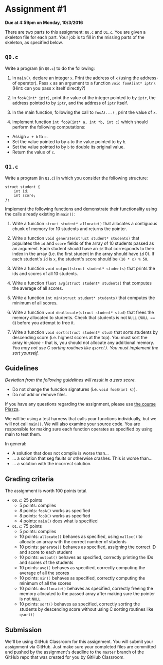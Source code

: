 # Assignment #1

**Due at 4:59pm on Monday, 10/3/2016**

There are two parts to this assignment: `Q0.c` and `Q1.c`.  You are given a skeleton file for each part.  Your job is to fill in the missing parts of the skeleton, as specified below.

## `Q0.c`

Write a program (in `Q0.c`) to do the following:

1. In `main()`, declare an integer `x`. Print the address of `x` (using the address-of operator). Pass `x` as an argument to a function `void fooA(int* iptr)`. (Hint: can you pass x itself directly?)

2. In `fooA(int* iptr)`, print the value of the integer pointed to by `iptr`, the address pointed to by `iptr`, and the address of `iptr` itself.

3. In the main function, following the call to `fooA(...)` , print the value of `x`.

4. Implement function `int fooB(int* a, int *b, int c)` which should perform the following computations:

  * Assign `a + b` to `c`. 
  * Set the value pointed to by `a` to the value pointed to by `b`.
  * Set the value pointed to by `b` to double its original value.
  * Return the value of `c`.

## `Q1.c`

Write a program (in `Q1.c`) in which you consider the following structure:

```
struct student {
    int id;
    int score;
};
```

Implement the following functions and demonstrate their functionality using the calls already existing in `main()`:

1. Write a function `struct student* allocate()` that allocates a contiguous chunk of memory for 10 students and returns the pointer.

2. Write a function `void generate(struct student* students)` that populates the `id` and `score` fields of the array of 10 students passed as an argument.  Each student should have an `id` that corresponds to their index in the array (i.e. the first student in the array should have `id` 0). If each student's `id` is `x`, the student's score should be `(10 * x) % 50`.

3. Write a function `void output(struct student* students)` that prints the ids and scores of all 10 students.

4. Write a function `float avg(struct student* students)` that computes the average of all scores.

5. Write a function `int min(struct student* students)` that computes the minimum of all scores.

6. Write a function `void deallocate(struct student* stud)` that frees the memory allocated to students. Check that students is not `NULL` (`NULL == 0`) before you attempt to free it.

7. Write a function `void sort(struct student* stud)` that sorts students by descending score (i.e. highest scores at the top). You must sort the array *in-place* - that is, you should not allocate any additional memory.  *You may not use C sorting routines like `qsort()`.  You must implement the sort yourself.*

## Guidelines

*Deviation from the following guidelines will result in a zero score.*

* Do not change the function signatures (i.e. `void fooB(int k)`).
* Do not add or remove files. 

If you have any questions regarding the assignment, please use [the course Piazza](https://piazza.com/oregonstate/fall2016/cs261/home).

We will be using a test harness that calls your functions individually, but we will not call `main()`.  We will also examine your source code.  You are responsible for making sure each function operates as specified by using main to test them.

In general:

* A solution that does not compile is worse than...
* ... a solution that seg faults or otherwise crashes. This is worse than...
* ... a solution with the incorrect solution.

## Grading criteria

The assignment is worth 100 points total.

* `Q0.c`: 25 points
  * 5 points: compiles
  * 8 points: `fooA()` works as specified
  * 8 points: `fooB()` works as specified
  * 4 points: `main()` does what is specified
* `Q1.c`: 75 points
  * 5 points: compiles
  * 10 points: `allocate()` behaves as specified, using `malloc()` to allocate an array with the correct number of students
  * 10 points: `generate()` behaves as specified, assigning the correct ID and score to each student
  * 10 points: `output()` behaves as specified, correctly printing the IDs and scores of the students
  * 10 points: `avg()` behaves as specified, correctly computing the average of all the scores
  * 10 points: `min()` behaves as specified, correctly computing the minimum of all the scores
  * 10 points: `deallocate()` behaves as specified, correctly freeing the memory allocated to the passed array after making sure the pointer is not `NULL`
  * 10 points: `sort()` behaves as specified, correctly sorting the students by descending score without using C sorting routines like `qsort()`

## Submission

We'll be using GitHub Classroom for this assignment.  You will submit your assignment via GitHub.  Just make sure your completed files are committed and pushed by the assignment's deadline to the `master` branch of the GitHub repo that was created for you by GitHub Classroom.
